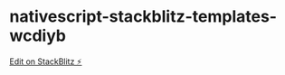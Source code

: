 # nativescript-stackblitz-templates-wcdiyb

[Edit on StackBlitz ⚡️](https://stackblitz.com/edit/nativescript-stackblitz-templates-wcdiyb)